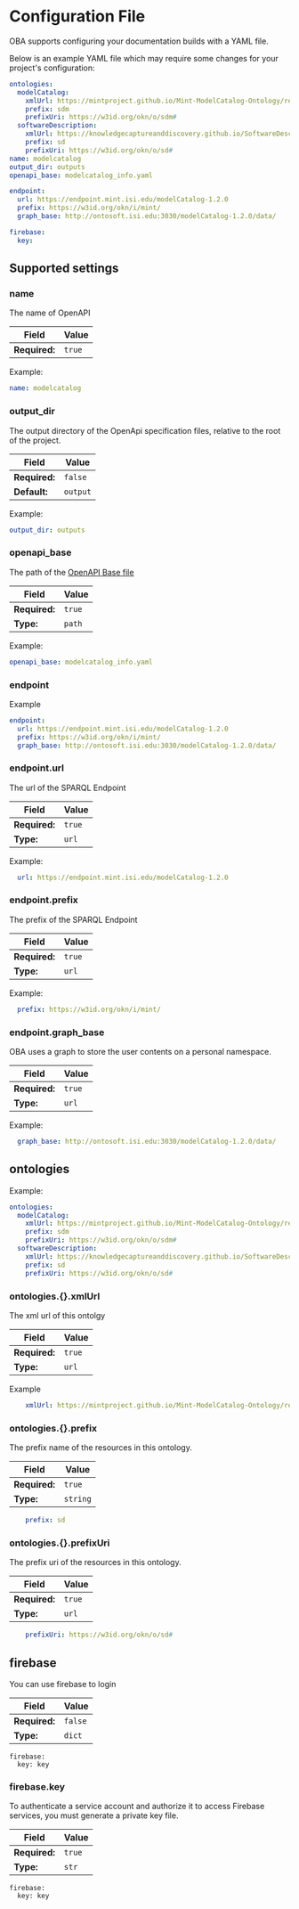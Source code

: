 # Configuration File

OBA supports configuring your documentation builds with a YAML file.

Below is an example YAML file which may require some changes for your project's configuration:

```yaml
ontologies:
  modelCatalog:
    xmlUrl: https://mintproject.github.io/Mint-ModelCatalog-Ontology/release/1.2.0/ontology.xml
    prefix: sdm
    prefixUri: https://w3id.org/okn/o/sdm#
  softwareDescription:
    xmlUrl: https://knowledgecaptureanddiscovery.github.io/SoftwareDescriptionOntology/release/1.4.0/ontology.xml
    prefix: sd
    prefixUri: https://w3id.org/okn/o/sd#
name: modelcatalog
output_dir: outputs
openapi_base: modelcatalog_info.yaml

endpoint:
  url: https://endpoint.mint.isi.edu/modelCatalog-1.2.0
  prefix: https://w3id.org/okn/i/mint/
  graph_base: http://ontosoft.isi.edu:3030/modelCatalog-1.2.0/data/

firebase:
  key:
```


## Supported settings

### name

The name of OpenAPI

| Field | Value |
|---|---|
| **Required:** | ``true`` |

Example:

```yaml
name: modelcatalog
```


### output_dir

The output directory of the OpenApi specification files, relative to the root of the project.

| Field | Value |
|---|---|
| **Required:** | ``false`` |
| **Default:** | ``output`` |


Example:

```yaml
output_dir: outputs
```


### openapi_base

The path of the [OpenAPI Base file](https://swagger.io/docs/specification/basic-structure/)

| Field | Value |
|---|---|
| **Required:** | ``true`` |
| **Type:** | ``path`` |


Example:

```yaml
openapi_base: modelcatalog_info.yaml
```

### endpoint

Example

```yaml
endpoint:
  url: https://endpoint.mint.isi.edu/modelCatalog-1.2.0
  prefix: https://w3id.org/okn/i/mint/
  graph_base: http://ontosoft.isi.edu:3030/modelCatalog-1.2.0/data/
```

### endpoint.url

The url of the SPARQL Endpoint 

| Field | Value |
|---|---|
| **Required:** | ``true`` |
| **Type:** | ``url`` |


Example:

```yaml
  url: https://endpoint.mint.isi.edu/modelCatalog-1.2.0
```


### endpoint.prefix


The prefix of the SPARQL Endpoint 

| Field | Value |
|---|---|
| **Required:** | ``true`` |
| **Type:** | ``url`` |


Example:

```yaml
  prefix: https://w3id.org/okn/i/mint/
```


### endpoint.graph_base

OBA uses a graph to store the user contents on a personal namespace. 

| Field | Value |
|---|---|
| **Required:** | ``true`` |
| **Type:** | ``url`` |


Example:

```yaml
  graph_base: http://ontosoft.isi.edu:3030/modelCatalog-1.2.0/data/
```


## ontologies

Example:

```yaml
ontologies:
  modelCatalog:
    xmlUrl: https://mintproject.github.io/Mint-ModelCatalog-Ontology/release/1.2.0/ontology.xml
    prefix: sdm
    prefixUri: https://w3id.org/okn/o/sdm#
  softwareDescription:
    xmlUrl: https://knowledgecaptureanddiscovery.github.io/SoftwareDescriptionOntology/release/1.4.0/ontology.xml
    prefix: sd
    prefixUri: https://w3id.org/okn/o/sd#
```

### ontologies.{}.xmlUrl

The xml url of this ontolgy

| Field | Value |
|---|---|
| **Required:** | ``true`` |
| **Type:** | ``url`` |

Example

```yaml
    xmlUrl: https://mintproject.github.io/Mint-ModelCatalog-Ontology/release/1.2.0/ontology.xml
```



### ontologies.{}.prefix

The prefix name of the resources in this ontology.


| Field | Value |
|---|---|
| **Required:** | ``true`` |
| **Type:** | ``string`` |


```yaml
    prefix: sd
```

### ontologies.{}.prefixUri

The prefix uri of the resources in this ontology.


| Field | Value |
|---|---|
| **Required:** | ``true`` |
| **Type:** | ``url`` |

```yaml
    prefixUri: https://w3id.org/okn/o/sd#
```


## firebase

You can use firebase to login

| Field | Value |
|---|---|
| **Required:** | ``false`` |
| **Type:** | ``dict`` |

```
firebase:
  key: key
```

### firebase.key

To authenticate a service account and authorize it to access Firebase services, you must generate a private key file.



| Field | Value |
|---|---|
| **Required:** | ``true`` |
| **Type:** | ``str`` |

```
firebase:
  key: key
```
